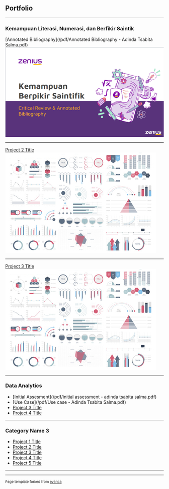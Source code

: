 ## Portfolio

---

### Kemampuan Literasi, Numerasi, dan Berfikir Saintik 

[Annotated Bibliography](/pdf/Annotated Bibliography - Adinda Tsabita Salma.pdf)
<img src="images/annotated.png?raw=true"/>

---
[Project 2 Title](/pdf/sample_presentation.pdf)
<img src="images/dummy_thumbnail.jpg?raw=true"/>

---
[Project 3 Title](http://example.com/)
<img src="images/dummy_thumbnail.jpg?raw=true"/>

---

### Data Analytics

- [Initial Assesment](/pdf/initial assessment - adinda tsabita salma.pdf)
- [Use Case](/pdf/Use case - Adinda Tsabita Salma.pdf)
- [Project 3 Title](http://example.com/)
- [Project 4 Title](http://example.com/)

---

### Category Name 3

- [Project 1 Title](http://example.com/)
- [Project 2 Title](http://example.com/)
- [Project 3 Title](http://example.com/)
- [Project 4 Title](http://example.com/)
- [Project 5 Title](http://example.com/)

---




---
<p style="font-size:11px">Page template forked from <a href="https://github.com/evanca/quick-portfolio">evanca</a></p>
<!-- Remove above link if you don't want to attibute -->
